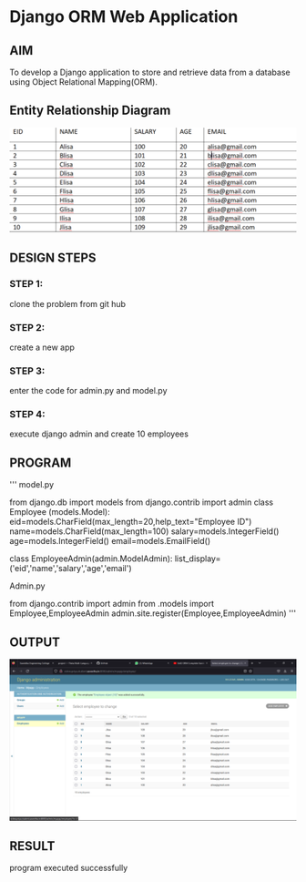 # Django ORM Web Application

## AIM
To develop a Django application to store and retrieve data from a database using Object Relational Mapping(ORM).

## Entity Relationship Diagram

![ENTITY RELATIONSHIP DIAGRAM](./er1.png)
## DESIGN STEPS

### STEP 1:
clone the problem from git hub
### STEP 2:
create a new app
### STEP 3:
enter the code for admin.py and model.py
### STEP 4:
execute django admin and create 10 employees
## PROGRAM

'''
model.py

from django.db import models
from django.contrib import admin
class Employee (models.Model):
    eid=models.CharField(max_length=20,help_text="Employee ID")
    name=models.CharField(max_length=100)
    salary=models.IntegerField()
    age=models.IntegerField()
    email=models.EmailField()

class EmployeeAdmin(admin.ModelAdmin):
    list_display=('eid','name','salary','age','email')

Admin.py

from django.contrib import admin
from .models import Employee,EmployeeAdmin
admin.site.register(Employee,EmployeeAdmin)
'''

## OUTPUT

![OUTPUT](./out1.png)

## RESULT

program executed successfully
